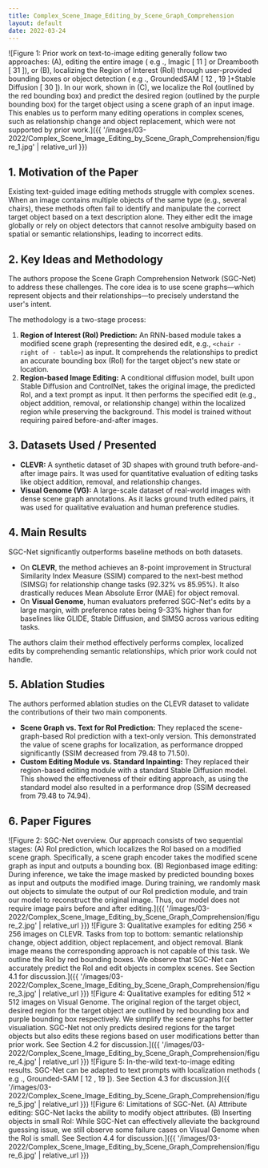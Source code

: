 ```yaml
---
title: Complex_Scene_Image_Editing_by_Scene_Graph_Comprehension
layout: default
date: 2022-03-24
---
```

![Figure 1: Prior work on text-to-image editing generally follow two approaches: (A), editing the entire image ( e.g ., Imagic [ 11 ] or Dreambooth [ 31 ]), or (B), localizing the Region of Interest (RoI) through user-provided bounding boxes or object detection ( e.g ., GroundedSAM [ 12 , 19 ]+Stable Diffusion [ 30 ]). In our work, shown in (C), we localize the RoI (outlined by the red bounding box) and predict the desired region (outlined by the purple bounding box) for the target object using a scene graph of an input image. This enables us to perform many editing operations in complex scenes, such as relationship change and object replacement, which were not supported by prior work.]({{ '/images/03-2022/Complex_Scene_Image_Editing_by_Scene_Graph_Comprehension/figure_1.jpg' | relative_url }})
## 1. Motivation of the Paper
Existing text-guided image editing methods struggle with complex scenes. When an image contains multiple objects of the same type (e.g., several chairs), these methods often fail to identify and manipulate the correct target object based on a text description alone. They either edit the image globally or rely on object detectors that cannot resolve ambiguity based on spatial or semantic relationships, leading to incorrect edits.

## 2. Key Ideas and Methodology
The authors propose the Scene Graph Comprehension Network (SGC-Net) to address these challenges. The core idea is to use scene graphs—which represent objects and their relationships—to precisely understand the user's intent.

The methodology is a two-stage process:
1.  **Region of Interest (RoI) Prediction:** An RNN-based module takes a modified scene graph (representing the desired edit, e.g., `<chair - right of - table>`) as input. It comprehends the relationships to predict an accurate bounding box (RoI) for the target object's new state or location.
2.  **Region-based Image Editing:** A conditional diffusion model, built upon Stable Diffusion and ControlNet, takes the original image, the predicted RoI, and a text prompt as input. It then performs the specified edit (e.g., object addition, removal, or relationship change) within the localized region while preserving the background. This model is trained without requiring paired before-and-after images.

## 3. Datasets Used / Presented
*   **CLEVR:** A synthetic dataset of 3D shapes with ground truth before-and-after image pairs. It was used for quantitative evaluation of editing tasks like object addition, removal, and relationship changes.
*   **Visual Genome (VG):** A large-scale dataset of real-world images with dense scene graph annotations. As it lacks ground truth edited pairs, it was used for qualitative evaluation and human preference studies.

## 4. Main Results
SGC-Net significantly outperforms baseline methods on both datasets.
*   On **CLEVR**, the method achieves an 8-point improvement in Structural Similarity Index Measure (SSIM) compared to the next-best method (SIMSG) for relationship change tasks (92.32% vs 85.95%). It also drastically reduces Mean Absolute Error (MAE) for object removal.
*   On **Visual Genome**, human evaluators preferred SGC-Net's edits by a large margin, with preference rates being 9-33% higher than for baselines like GLIDE, Stable Diffusion, and SIMSG across various editing tasks.

The authors claim their method effectively performs complex, localized edits by comprehending semantic relationships, which prior work could not handle.

## 5. Ablation Studies
The authors performed ablation studies on the CLEVR dataset to validate the contributions of their two main components.
*   **Scene Graph vs. Text for RoI Prediction:** They replaced the scene-graph-based RoI prediction with a text-only version. This demonstrated the value of scene graphs for localization, as performance dropped significantly (SSIM decreased from 79.48 to 71.50).
*   **Custom Editing Module vs. Standard Inpainting:** They replaced their region-based editing module with a standard Stable Diffusion model. This showed the effectiveness of their editing approach, as using the standard model also resulted in a performance drop (SSIM decreased from 79.48 to 74.94).

## 6. Paper Figures
![Figure 2: SGC-Net overview. Our approach consists of two sequential stages: (A) RoI prediction, which localizes the RoI based on a modified scene graph. Specifically, a scene graph encoder takes the modified scene graph as input and outputs a bounding box. (B) Regionbased image editing: During inference, we take the image masked by predicted bounding boxes as input and outputs the modified image. During training, we randomly mask out objects to simulate the output of our RoI prediction module, and train our model to reconstruct the original image. Thus, our model does not require image pairs before and after editing.]({{ '/images/03-2022/Complex_Scene_Image_Editing_by_Scene_Graph_Comprehension/figure_2.jpg' | relative_url }})
![Figure 3: Qualitative examples for editing 256 × 256 images on CLEVR. Tasks from top to bottom: semantic relationship change, object addition, object replacement, and object removal. Blank image means the corresponding approach is not capable of this task. We outline the RoI by red bounding boxes. We observe that SGC-Net can accurately predict the RoI and edit objects in complex scenes. See Section 4.1 for discussion.]({{ '/images/03-2022/Complex_Scene_Image_Editing_by_Scene_Graph_Comprehension/figure_3.jpg' | relative_url }})
![Figure 4: Qualitative examples for editing 512 × 512 images on Visual Genome. The original region of the target object, desired region for the target object are outlined by red bounding box and purple bounding box respectively. We simplify the scene graphs for better visualiation. SGC-Net not only predicts desired regions for the target objects but also edits these regions based on user modifications better than prior work. See Section 4.2 for discussion.]({{ '/images/03-2022/Complex_Scene_Image_Editing_by_Scene_Graph_Comprehension/figure_4.jpg' | relative_url }})
![Figure 5: In-the-wild text-to-image editing results. SGC-Net can be adapted to text prompts with localization methods ( e.g ., Grounded-SAM [ 12 , 19 ]). See Section 4.3 for discussion.]({{ '/images/03-2022/Complex_Scene_Image_Editing_by_Scene_Graph_Comprehension/figure_5.jpg' | relative_url }})
![Figure 6: Limitations of SGC-Net. (A) Attribute editing: SGC-Net lacks the ability to modify object attributes. (B) Inserting objects in small RoI: While SGC-Net can effectively alleviate the background guessing issue, we still observe some failure cases on Visual Genome when the RoI is small. See Section 4.4 for discussion.]({{ '/images/03-2022/Complex_Scene_Image_Editing_by_Scene_Graph_Comprehension/figure_6.jpg' | relative_url }})
